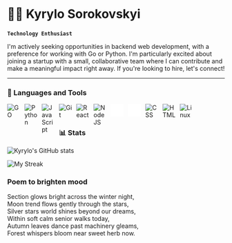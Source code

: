# 👨‍💻 Kyrylo Sorokovskyi

**`Technology Enthusiast`**

I'm actively seeking opportunities in backend web development, with a preference for working with Go or Python. I'm particularly excited about joining a startup with a small, collaborative team where I can contribute and make a meaningful impact right away. If you're looking to hire, let's connect!

---

### 🧰 Languages and Tools

<img align="left" alt="GO" width="30px" style="padding-right:10px;" src="https://go.dev/blog/go-brand/Go-Logo/SVG/Go-Logo_Blue.svg" />
<img align="left" alt="Python" width="30px" style="padding-right:10px;" src="https://cdn.jsdelivr.net/gh/devicons/devicon/icons/python/python-plain.svg" />
<img align="left" alt="JavaScript" width="30px" style="padding-right:10px;" src="https://cdn.jsdelivr.net/gh/devicons/devicon/icons/javascript/javascript-plain.svg" />
<img align="left" alt="Git" width="30px" style="padding-right:10px;" src="https://cdn.jsdelivr.net/gh/devicons/devicon/icons/git/git-original.svg" />
<img align="left" alt="React" width="30px" style="padding-right:10px;" src="https://cdn.jsdelivr.net/gh/devicons/devicon/icons/react/react-original.svg" />
<img align="left" alt="NodeJS" width="30px" style="padding-right:10px;" src="https://cdn.jsdelivr.net/gh/devicons/devicon/icons/nodejs/nodejs-original.svg" />
<img align="left" alt="Flask" width="30px" style="padding-right:10px;" src="https://github.com/SumDeusVitae/SumDeusVitae/blob/main/White-flask-original.svg" />
<img align="left" alt="GitHub" width="30px" style="padding-right:10px;" src="https://github.com/SumDeusVitae/SumDeusVitae/blob/main/White-github-original.svg" />
<img align="left" alt="CSS" width="30px" style="padding-right:10px;" src="https://cdn.jsdelivr.net/gh/devicons/devicon/icons/css3/css3-plain.svg" />
<img align="left" alt="HTML" width="30px" style="padding-right:10px;" src="https://cdn.jsdelivr.net/gh/devicons/devicon/icons/html5/html5-plain.svg" />
<img align="left" alt="Linux" width="30px" style="padding-right:10px;" src="https://cdn.jsdelivr.net/gh/devicons/devicon/icons/linux/linux-original.svg" />
<br />

#


### 📊 Stats

![Kyrylo's GitHub stats](https://github-readme-stats.vercel.app/api?username=sumdeusvitae&show_icons=true&theme=gruvbox)
<!--![Most Used Languages](https://github-readme-stats.vercel.app/api/top-langs/?username=sumdeusvitae&layout=compact&theme=gruvbox&hide_border=true) -->

![My Streak](https://streak-stats.demolab.com?user=sumdeusvitae&theme=gruvbox&border_radius=4.5)

### Poem to brighten mood
Section glows bright across the winter night,<br>
Moon trend flows gently through the stars,<br>
Silver stars world shines beyond our dreams,<br>
Within soft calm senior walks today,<br>
Autumn leaves dance past machinery gleams,<br>
Forest whispers bloom near sweet herb now.<br>
